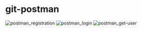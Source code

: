 # git-postman
![postman_registration](https://user-images.githubusercontent.com/116198363/215078698-6be88aa0-5da1-486f-bfc7-62ade362e99c.png)
![postman_login](https://user-images.githubusercontent.com/116198363/215078701-72622897-a097-4bc2-a999-6900b866d44d.png)
![postman_get-user](https://user-images.githubusercontent.com/116198363/215078702-e6070fc8-60c1-4d1c-8374-d53b969a33ab.png)



